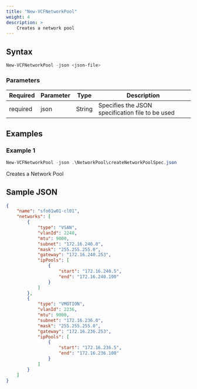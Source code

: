 ```yaml
---
title: "New-VCFNetworkPool"
weight: 4
description: >
    Creates a network pool
---
```


## Syntax
``` powershell
New-VCFNetworkPool -json <json-file>
```

### Parameters

| Required | Parameter | Type     |  Description                                                                                                    |
| ---------| ----------|----------| --------------------------------------------------------------------------------------------------------------- |
| required | json      | String   | Specifies the JSON specification file to be used                                                                | 

## Examples
### Example 1
``` powershell
New-VCFNetworkPool -json .\NetworkPool\createNetworkPoolSpec.json
```
Creates a Network Pool

## Sample JSON
``` json
{
	"name": "sfo01w01-cl01",
	"networks": [
		{
			"type": "VSAN",
			"vlanId": 2240,
			"mtu": 9000,
			"subnet": "172.16.240.0",
			"mask": "255.255.255.0",
			"gateway": "172.16.240.253",
			"ipPools": [
				{
					"start": "172.16.240.5",
					"end": "172.16.240.100"
				}
			]
		},
		{
			"type": "VMOTION",
			"vlanId": 2236,
			"mtu": 9000,
			"subnet": "172.16.236.0",
			"mask": "255.255.255.0",
			"gateway": "172.16.236.253",
			"ipPools": [
				{
					"start": "172.16.236.5",
					"end": "172.16.236.100"
				}
			]
		}
	]
}
```
